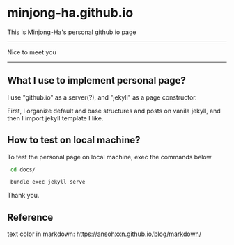 # minjong-ha.github.io

This is Minjong-Ha's personal github.io page

--------

Nice to meet you

--------

## What I use to implement personal page?

I use "github.io" as a server(?), and "jekyll" as a page constructor.

First, I organize default and base structures and posts on vanila jekyll, and then I import jekyll template I like.

## How to test on local machine?

To test the personal page on local machine, exec the commands below

```bash
 cd docs/

 bundle exec jekyll serve
```

Thank you.

## Reference

text color in markdown: <https://ansohxxn.github.io/blog/markdown/>
